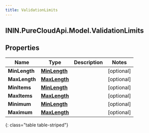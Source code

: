 ```yaml
---
title: ValidationLimits
---
```

## ININ.PureCloudApi.Model.ValidationLimits

## Properties

|Name | Type | Description | Notes|
|------------ | ------------- | ------------- | -------------|
| **MinLength** | [**MinLength**](MinLength.html) |  | [optional] |
| **MaxLength** | [**MaxLength**](MaxLength.html) |  | [optional] |
| **MinItems** | [**MinLength**](MinLength.html) |  | [optional] |
| **MaxItems** | [**MaxLength**](MaxLength.html) |  | [optional] |
| **Minimum** | [**MinLength**](MinLength.html) |  | [optional] |
| **Maximum** | [**MaxLength**](MaxLength.html) |  | [optional] |
{: class="table table-striped"}


